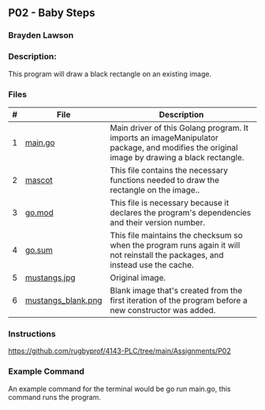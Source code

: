 ## P02 - Baby Steps
### Brayden Lawson
### Description:

This program will draw a black rectangle on an existing image. 

### Files

|   #   | File     | Description                      |
| :---: | -------- | -------------------------------- |
|   1   | [main.go](https://github.com/bglawson1001/4143-PLC-Lawson/blob/main/Assignments/P02/imagemod/main.go) | Main driver of this Golang program. It imports an imageManipulator package, and modifies the original image by drawing a black rectangle. |
|   2   | [mascot](https://github.com/bglawson1001/4143-PLC-Lawson/blob/main/Assignments/P02/imagemod/imageManipulator/imageManipulator.go) | This file contains the necessary functions needed to draw the rectangle on the image..
|   3   | [go.mod](https://github.com/bglawson1001/4143-PLC-Lawson/blob/main/Assignments/P02/imagemod/go.mod) | This file is necessary because it declares the program's dependencies and their version number. 
|   4   | [go.sum](https://github.com/bglawson1001/4143-PLC-Lawson/blob/main/Assignments/P02/imagemod/go.sum) | This file maintains the checksum so when the program runs again it will not reinstall the packages, and instead use the cache. 
|   5   | [mustangs.jpg](https://github.com/bglawson1001/4143-PLC-Lawson/blob/main/Assignments/P02/imagemod/mustangs.jpg) | Original image.
|   6   | [mustangs_blank.png](https://github.com/bglawson1001/4143-PLC-Lawson/blob/main/Assignments/P02/imagemod/mustangs_blank.png) | Blank image that's created from the first iteration of the program before a new constructor was added. 


### Instructions

https://github.com/rugbyprof/4143-PLC/tree/main/Assignments/P02

### Example Command

An example command for the terminal would be go run main.go, this command runs the program.



